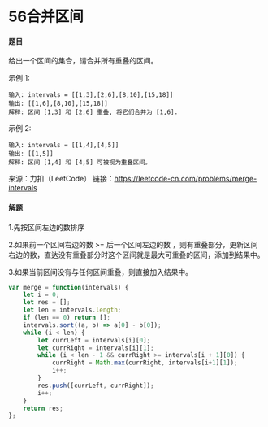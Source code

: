 # 56合并区间

#### 题目

给出一个区间的集合，请合并所有重叠的区间。

示例 1:

```
输入: intervals = [[1,3],[2,6],[8,10],[15,18]]
输出: [[1,6],[8,10],[15,18]]
解释: 区间 [1,3] 和 [2,6] 重叠, 将它们合并为 [1,6].
```

示例 2:

```
输入: intervals = [[1,4],[4,5]]
输出: [[1,5]]
解释: 区间 [1,4] 和 [4,5] 可被视为重叠区间。
```

来源：力扣（LeetCode）
链接：https://leetcode-cn.com/problems/merge-intervals



#### 解题

1.先按区间左边的数排序

2.如果前一个区间右边的数 >= 后一个区间左边的数 ，则有重叠部分，更新区间右边的数，直达没有重叠部分时这个区间就是最大可重叠的区间，添加到结果中。

3.如果当前区间没有与任何区间重叠，则直接加入结果中。

```js
var merge = function(intervals) {
    let i = 0;
    let res = [];
    let len = intervals.length;
    if (len == 0) return [];
    intervals.sort((a, b) => a[0] - b[0]);
    while (i < len) {
        let currLeft = intervals[i][0];
        let currRight = intervals[i][1];
        while (i < len - 1 && currRight >= intervals[i + 1][0]) {
            currRight = Math.max(currRight, intervals[i+1][1]);
            i++;
        }
        res.push([currLeft, currRight]);
        i++;
    }
    return res;
};
```

